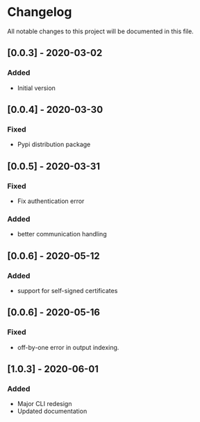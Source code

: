 # Changelog
All notable changes to this project will be documented in this file.

## [0.0.3] - 2020-03-02
### Added
- Initial version

## [0.0.4] - 2020-03-30
### Fixed
- Pypi distribution package

## [0.0.5] - 2020-03-31
### Fixed
- Fix authentication error

### Added
- better communication handling

## [0.0.6] - 2020-05-12
### Added
 - support for self-signed certificates
 
## [0.0.6] - 2020-05-16
### Fixed
 - off-by-one error in output indexing. 
 
## [1.0.3] - 2020-06-01
### Added
 - Major CLI redesign
 - Updated documentation

